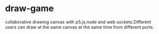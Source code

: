 # draw-game
 
collaborative drawing canvas with p5.js,node and web sockets.Different users can draw at the same canvas at the same time from different ports.
